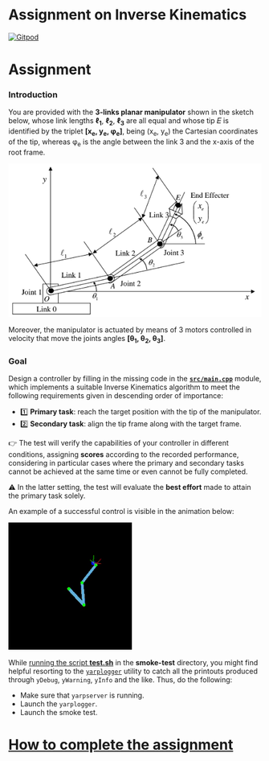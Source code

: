 Assignment on Inverse Kinematics
================================

[![Gitpod](https://gitpod.io/button/open-in-gitpod.svg)](https://gitpod.io/#https://github.com/vvv-school/assignment_inverse-kinematics)

# Assignment

### Introduction
You are provided with the **3-links planar manipulator** shown in the sketch below,
whose link lengths **ℓ<sub>1</sub>**, **ℓ<sub>2</sub>**, **ℓ<sub>3</sub>** are all
equal and whose tip 𝐸 is identified by the triplet **[x<sub>e</sub>, y<sub>e</sub>, φ<sub>e</sub>]**,
being (x<sub>e</sub>, y<sub>e</sub>) the Cartesian coordinates of the tip, whereas φ<sub>e</sub>
is the angle between the link 3 and the x-axis of the root frame.

![kinematics](/assets/kinematics.png)

Moreover, the manipulator is actuated by means of 3 motors controlled in velocity that move
the joints angles **[θ<sub>1</sub>, θ<sub>2</sub>, θ<sub>3</sub>]**.

### Goal
Design a controller by filling in the missing code in the [**`src/main.cpp`**](src/main.cpp)
module, which implements a suitable Inverse Kinematics algorithm to meet
the following requirements given in descending order of importance:
- :one: **Primary task**: reach the target position with the tip of the manipulator.
- :two: **Secondary task**: align the tip frame along with the target frame.

:point_right: The test will verify the capabilities of your controller in different
conditions, assigning **scores** according to the recorded performance, considering
in particular cases where the primary and secondary tasks cannot be achieved
at the same time or even cannot be fully completed.

:warning: In the latter setting, the test will evaluate the **best effort** made to
attain the primary task solely.

An example of a successful control is visible in the animation below:

![robot](/assets/robot.gif)

While [running the script **test.sh**](https://github.com/vvv-school/vvv-school.github.io/blob/master/instructions/how-to-run-smoke-tests.md) in the **smoke-test** directory, you might find helpful resorting to the [`yarplogger`](http://www.yarp.it/yarplogger.html) utility to catch all the printouts produced through `yDebug`, `yWarning`, `yInfo` and the like. Thus, do the following:
- Make sure that `yarpserver` is running.
- Launch the `yarplogger`.
- Launch the smoke test.

# [How to complete the assignment](https://github.com/vvv-school/vvv-school.github.io/blob/master/instructions/how-to-complete-assignments.md)
